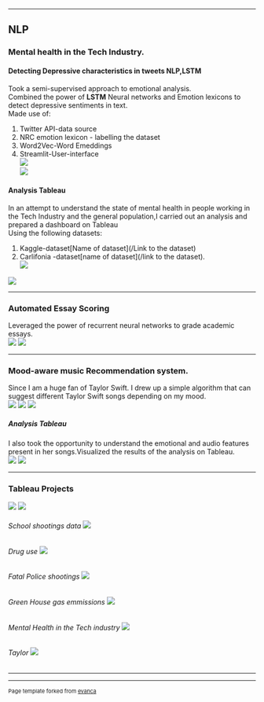 
---
## NLP
### Mental health in the Tech Industry.

#### Detecting Depressive characteristics in tweets NLP,LSTM
Took a semi-supervised approach to emotional analysis.<br>
Combined the power of **LSTM** Neural networks and Emotion lexicons to detect depressive sentiments in text.<br>
Made use of:
1. Twitter API-data source
2. NRC emotion lexicon - labelling the dataset
3. Word2Vec-Word Emeddings
4. Streamlit-User-interface <br>
[![](https://img.shields.io/badge/colab-Run%20colab%20notebook-orange)](link-to-our-project) <br>
[![](https://img.shields.io/badge/streamlit-View%20App-red)](Link-to-app)

#### Analysis Tableau
In an attempt to understand the state of mental health in people working in the Tech Industry and the general population,I carried out an analysis and prepared a dashboard on Tableau<br>
Using the following datasets:
1. Kaggle-dataset[Name of dataset](/Link to the dataset)
2. Carlifonia -dataset[name of dataset](/link to the dataset).<br> 
[![](https://img.shields.io/badge/Tableau-Dashboard-blue)](/Link-to-app)
<img src="images/mh-image.jpg? raw=true"/>


---
### Automated Essay Scoring
Leveraged the power of recurrent neural networks to grade academic essays.<br>
[![](https://img.shields.io/badge/Github-View%20Code-lightgrey)](link-to-our-project)
<img src="images/dummy_thumbnail.jpg?raw=true"/>

---
### Mood-aware music Recommendation system.
Since I am a huge fan of Taylor Swift. I drew up a simple algorithm that can suggest different Taylor Swift songs depending on my mood.<br>
[![](https://img.shields.io/badge/colab-Run%20colab%20notebook-orange)](link-to-our-project)
[![](https://img.shields.io/badge/Github-View%20Code-lightgrey)](link-to-our-project)
<img src="images/dummy_thumbnail.jpg?raw=true"/>


##### Analysis Tableau
I also took the opportunity to understand the emotional and audio features present in her songs.Visualized the results of the analysis on Tableau.<br>
[![](https://img.shields.io/badge/Tableau-Dashboard-blue)](/Link-to-app)
<img src="images/dummy_thumbnail.jpg?raw=true"/>

---
 
### Tableau Projects
[![](https://img.shields.io/badge/Tableau-Dashboard-blue)](/Link-to-app)
<img src="images/dummy_thumbnail.jpg?raw=true"/>

###### School shootings data <img src="images/dummy_thumbnail.jpg?raw=true"/>

###### Drug use <img src="images/dummy_thumbnail.jpg?raw=true"/>

###### Fatal Police shootings <img src="images/dummy_thumbnail.jpg?raw=true"/>

###### Green House gas emmissions <img src="images/dummy_thumbnail.jpg?raw=true"/>

###### Mental Health in the Tech industry <img src="images/dummy_thumbnail.jpg?raw=true"/>

###### Taylor <img src="images/dummy_thumbnail.jpg?raw=true"/>
---




---
<p style="font-size:11px">Page template forked from <a href="https://github.com/evanca/quick-portfolio">evanca</a></p>
<!-- Remove above link if you don't want to attibute -->
